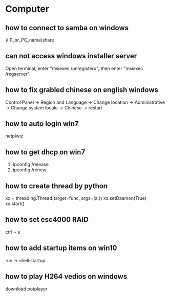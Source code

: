 # Computer


[^_^]: # (simpleQA start)

## how to connect to samba on windows
\\\\IP_or_PC_name\\share

## can not access windows installer server
Open terminal, enter "msiexec /unregisteru", then enter "msiexec /regserver".

## how to fix grabled chinese on english windows
Control Panel -> Region and Language -> Change location -> Administrative -> Change system locale -> Chinese -> restart

## how to auto login win7
netplwiz

## how to get dhcp on win7
1. ipconfig /release
2. ipconfig /renew

## how to create thread by python
xx = threading.Thread(target=func, args=(a,))
xx.setDaemon(True)
xx.start()

## how to set esc4000 RAID
ctrl + s

## how to add startup items on win10
run -> shell:startup

## how to play H264 vedios on windows
download potplayer

[^_^]: # (simpleQA end)
